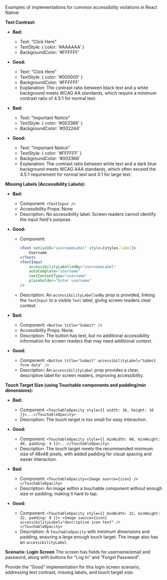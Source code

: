 Examples of implementations for common accessibility violations in React Native:

**Text Contrast:**

* **Bad:**
    * Text: "Click Here"
    * TextStyle: { color: '#AAAAAA' }
    * BackgroundColor: '#FFFFFF'
* **Good:**
    * Text: "Click Here"
    * TextStyle: { color: '#000000' }
    * BackgroundColor: '#FFFFFF'
    * Explanation: The contrast ratio between black text and a white background meets WCAG AA standards, which require a minimum contrast ratio of 4.5:1 for normal text.

* **Bad:**
    * Text: "Important Notice"
    * TextStyle: { color: '#003366' }
    * BackgroundColor: '#002244'
* **Good:**
    * Text: "Important Notice"
    * TextStyle: { color: '#FFFFFF' }
    * BackgroundColor: '#003366'
    * Explanation: The contrast ratio between white text and a dark blue background meets WCAG AAA standards, which often exceed the 4.5:1 requirement for normal text and 3:1 for large text.

**Missing Labels (Accessibility Labels):**

* **Bad:**
    * Component: `<TextInput />`
    * Accessibility Props: None
    * Description: No accessibility label. Screen readers cannot identify the input field's purpose.
* **Good:**
    * Component:
        ```jsx
        <Text nativeID="usernameLabel" style={styles.label}>
            Username
        </Text>
        <TextInput
            accessibilityLabelledBy="usernameLabel"
            autoComplete="username"
            textContentType="username"
            placeholder="Enter username"
        />
        ```
    * Description: An `accessibilityLabelledBy` prop is provided, linking the `TextInput` to a visible `Text` label, giving screen readers clear context.

* **Bad:**
    * Component: `<Button title="Submit" />`
    * Accessibility Props: None.
    * Description: The button has text, but no additional accessibility information for screen readers that may need additional context.
* **Good:**
    * Component: `<Button title="Submit" accessibilityLabel="Submit form data" />`
    * Description: An `accessibilityLabel` prop provides a clear, descriptive label for screen readers, improving accessibility.

**Touch Target Size (using Touchable components and padding/min dimensions):**

* **Bad:**
    * Component: `<TouchableOpacity style={{ width: 16, height: 16 }}>...</TouchableOpacity>`
    * Description: The touch target is too small for easy interaction.
* **Good:**
    * Component: `<TouchableOpacity style={{ minWidth: 40, minHeight: 40, padding: 4 }}>...</TouchableOpacity>`
    * Description: The touch target meets the recommended minimum size of 48x48 pixels, with added padding for visual spacing and easier interaction.

* **Bad:**
    * Component: `<TouchableOpacity><Image source={icon} /></TouchableOpacity>`
    * Description: An image within a touchable component without enough size or padding, making it hard to tap.
* **Good:**
    * Component: `<TouchableOpacity style={{ minWidth: 32, minHeight: 32, padding: 8 }}> <Image source={icon} accessibilityLabel="descriptive icon text" /> </TouchableOpacity>`
    * Description: A `TouchableOpacity` with minimum dimensions and padding, ensuring a large enough touch target. The image also has an `accessibilityLabel`.


**Scenario: Login Screen**
The screen has fields for username/email and password, along with buttons for “Log In” and “Forgot Password”.

Provide the "Good" implementation for this login screen scenario, addressing text contrast, missing labels, and touch target size.